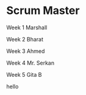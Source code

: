 
# Scrum Master	
Week 1	Marshall

Week 2	Bharat

Week 3	Ahmed

Week 4	Mr. Serkan

Week 5	Gita B

hello
